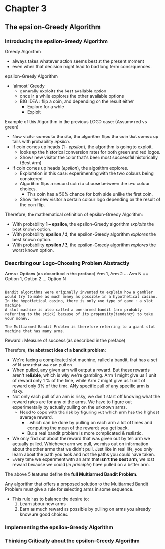 # Chapter 3
## The epsilon-Greedy Algorithm 
### Introducing the epsilon-Greedy Algorithm
Greedy Algorithm
- always takes whatever action seems best at the present moment
- even when that decision might lead to bad long term consequences.

epsilon-Greedy Algorithm
- 'almost' Greedy
  * generally exploits the best available option
  * once in a while explores the other available options
  * BIG IDEA : flip a coin, and depending on the result either 
    * Explore for a whle
    * Exploit

Example of this Algorithm in the previous LOGO case: (Assume red vs green)
* New visitor comes to the site, the algorithm flips the coin that comes up tails with probability _epsilon_.
* If coin comes up heads (1 - _epsilon_), the algorithm is going to exploit. 
  * looks up the historical conversion rates for both green and red logos.
  * Shows new visitor the color that's been most successful historically (Best Arm)
* If coin comes up heads (_epsilon_), the algorithm explores. 
  * Exploration in this case: experimenting with the two colours being considered
  * Algorithm flips a second coin to choose between the two colour choices.
    * This coin has a 50% chance for both side unlike the first coin.
  * Show the new visitor a certain colour logo depending on the result of the coin flip.

Therefore, the mathematical definition of epsilon-Greedy Algorithm:
* With probability **1 – epsilon**, the epsilon-Greedy algorithm _exploits_ the best known option.
* With probability **epsilon / 2**, the epsilon-Greedy algorithm _explores_ the best known option.
* With probability **epsilon / 2**, the epsilon-Greedy algorithm _explores_ the worst known option.

### Describing our Logo-Choosing Problem Abstractly

Arms : Options (as described in the preface)
Arm 1, Arm 2 ... Arm N == Option 1, Option 2 ... Option N

```History

Bandit algorithms were originally invented to explain how a gambler would try to make as much money as possible in a hypothetical casino.
In the hypothetical casino, there is only one type of game : a slot machine
A slot machine is also called a one-armed bandit (arm probably referring to the stick) because of its propensity(tendency) to take your money.

The Multiarmed Bandit Problem is therefore referring to a giant slot machine that has many arms.
```

Reward : Measure of success (as described in the preface)

Therefore, **the abstract idea of a bandit problem**:
* We're facing a complicated slot machine, called a bandit, that has a set of N arms that we can pull on.
* When pulled, any given arm will output a reward. But these rewards aren't **reliable**, which is why we're gambling. Arm 1 might give us 1 unit of reward only 1 % of the time, while Arm 2 might give us 1 unit of reward only 3% of the time. ANy specific pull of any specific arm is risky.
* Not only each pull of an arm is risky, we don't start off knowing what the reward rates are for any of the arms. We have to figure out experimentally by actually pulling on the unknown arms.
  * Need to cope with the risk by figuring out which arm has the highest average reward.
    * ..which can be done by pulling on each arm a lot of times and computing the mean of the rewards you get back. 
    * But a real bandit problem is more complicated & realistic.
* We only find out about the reward that was given out by teh arm we actually pulled. Whichever arm we pull, we miss out on information about the other arms that we didn't pull. Just like in real life, you only learn about the path you took and not the paths you could have taken.
* Every time we experiment with an arm that **isn't the best arm**, we lost reward because we could (_in principle_) have pulled on a better arm.

The above 5 features define the **full Multiarmed Bandit Problem**.

Any algorithm that offers a proposed solution to the Multiarmed Bandit Problem must give a rule for selecting arms in some sequence.
- This rule has to balance the desire to:
  1. Learn about new arms
  2. Earn as much reward as possible by pulling on arms you already know are good choices.





### Implementing the epsilon-Greedy Algorithm

### Thinking Critically about the epsilon-Greedy Algorithm

